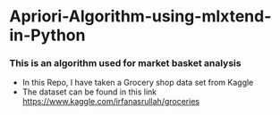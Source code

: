 # Apriori-Algorithm-using-mlxtend-in-Python
### This is an algorithm used for market basket analysis
* In this Repo, I have taken a Grocery shop data set from Kaggle
* The dataset can be found in this link https://www.kaggle.com/irfanasrullah/groceries
